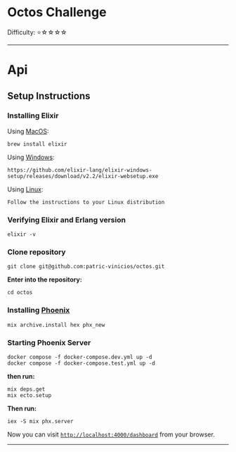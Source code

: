 # Octos Challenge

Difficulty: ⭐☆☆☆☆

______________________________________________________________

# Api

## Setup Instructions

### Installing Elixir

Using [MacOS](https://elixir-lang.org/install.html#:~:text=Using-,Homebrew,-%3A):

```
brew install elixir
```

Using [Windows](https://elixir-lang.org/install.html#windows):

```
https://github.com/elixir-lang/elixir-windows-setup/releases/download/v2.2/elixir-websetup.exe
```

Using [Linux](https://elixir-lang.org/install.html#gnulinux):

```
Follow the instructions to your Linux distribution
```

### Verifying Elixir and Erlang version

```
elixir -v
```

### Clone repository

```
git clone git@github.com:patric-vinicios/octos.git
```

**Enter into the repository:**

```
cd octos
```

### Installing [Phoenix](https://hexdocs.pm/phoenix/up_and_running.html)

```
mix archive.install hex phx_new
```

### Starting Phoenix Server

```
docker compose -f docker-compose.dev.yml up -d
docker compose -f docker-compose.test.yml up -d
```

**then run:**

```
mix deps.get
mix ecto.setup
```

**Then run:**

`iex -S mix phx.server`

Now you can visit [`http://localhost:4000/dashboard`](http://localhost:4000/dashboard) from your browser.

___________________________________________________________________________

